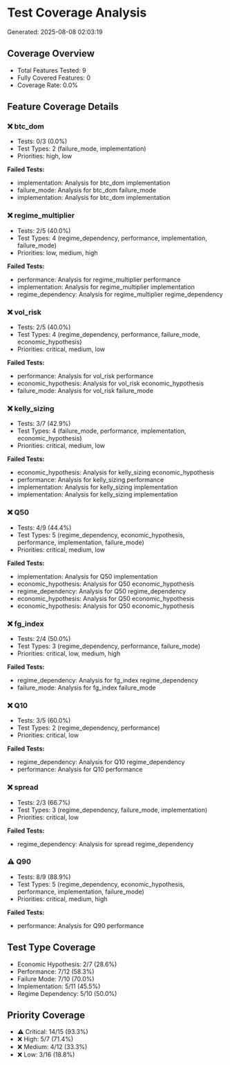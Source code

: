 # Test Coverage Analysis
Generated: 2025-08-08 02:03:19

## Coverage Overview
- Total Features Tested: 9
- Fully Covered Features: 0
- Coverage Rate: 0.0%

## Feature Coverage Details
### ❌ btc_dom
- Tests: 0/3 (0.0%)
- Test Types: 2 (failure_mode, implementation)
- Priorities: high, low

**Failed Tests:**
- implementation: Analysis for btc_dom implementation
- failure_mode: Analysis for btc_dom failure_mode
- implementation: Analysis for btc_dom implementation

### ❌ regime_multiplier
- Tests: 2/5 (40.0%)
- Test Types: 4 (regime_dependency, performance, implementation, failure_mode)
- Priorities: low, medium, high

**Failed Tests:**
- performance: Analysis for regime_multiplier performance
- implementation: Analysis for regime_multiplier implementation
- regime_dependency: Analysis for regime_multiplier regime_dependency

### ❌ vol_risk
- Tests: 2/5 (40.0%)
- Test Types: 4 (regime_dependency, performance, failure_mode, economic_hypothesis)
- Priorities: critical, medium, low

**Failed Tests:**
- performance: Analysis for vol_risk performance
- economic_hypothesis: Analysis for vol_risk economic_hypothesis
- failure_mode: Analysis for vol_risk failure_mode

### ❌ kelly_sizing
- Tests: 3/7 (42.9%)
- Test Types: 4 (failure_mode, performance, implementation, economic_hypothesis)
- Priorities: critical, medium, low

**Failed Tests:**
- economic_hypothesis: Analysis for kelly_sizing economic_hypothesis
- performance: Analysis for kelly_sizing performance
- implementation: Analysis for kelly_sizing implementation
- implementation: Analysis for kelly_sizing implementation

### ❌ Q50
- Tests: 4/9 (44.4%)
- Test Types: 5 (regime_dependency, economic_hypothesis, performance, implementation, failure_mode)
- Priorities: critical, medium, low

**Failed Tests:**
- implementation: Analysis for Q50 implementation
- economic_hypothesis: Analysis for Q50 economic_hypothesis
- regime_dependency: Analysis for Q50 regime_dependency
- economic_hypothesis: Analysis for Q50 economic_hypothesis
- economic_hypothesis: Analysis for Q50 economic_hypothesis

### ❌ fg_index
- Tests: 2/4 (50.0%)
- Test Types: 3 (regime_dependency, performance, failure_mode)
- Priorities: critical, low, medium, high

**Failed Tests:**
- regime_dependency: Analysis for fg_index regime_dependency
- failure_mode: Analysis for fg_index failure_mode

### ❌ Q10
- Tests: 3/5 (60.0%)
- Test Types: 2 (regime_dependency, performance)
- Priorities: critical, low

**Failed Tests:**
- regime_dependency: Analysis for Q10 regime_dependency
- performance: Analysis for Q10 performance

### ❌ spread
- Tests: 2/3 (66.7%)
- Test Types: 3 (regime_dependency, failure_mode, implementation)
- Priorities: critical, low

**Failed Tests:**
- regime_dependency: Analysis for spread regime_dependency

### ⚠️ Q90
- Tests: 8/9 (88.9%)
- Test Types: 5 (regime_dependency, economic_hypothesis, performance, implementation, failure_mode)
- Priorities: critical, medium, high

**Failed Tests:**
- performance: Analysis for Q90 performance

## Test Type Coverage

- Economic Hypothesis: 2/7 (28.6%)
- Performance: 7/12 (58.3%)
- Failure Mode: 7/10 (70.0%)
- Implementation: 5/11 (45.5%)
- Regime Dependency: 5/10 (50.0%)

## Priority Coverage

- ⚠️ Critical: 14/15 (93.3%)
- ❌ High: 5/7 (71.4%)
- ❌ Medium: 4/12 (33.3%)
- ❌ Low: 3/16 (18.8%)
